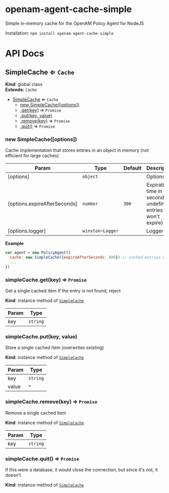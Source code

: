 # openam-agent-cache-simple
Simple in-memory cache for the OpenAM Policy Agent for NodeJS

Installation: `npm install openam-agent-cache-simple`

# API Docs

<a name="SimpleCache"></a>

## SimpleCache ⇐ <code>Cache</code>
**Kind**: global class  
**Extends:** <code>Cache</code>  

* [SimpleCache](#SimpleCache) ⇐ <code>Cache</code>
    * [new SimpleCache([options])](#new_SimpleCache_new)
    * [.get(key)](#SimpleCache+get) ⇒ <code>Promise</code>
    * [.put(key, value)](#SimpleCache+put)
    * [.remove(key)](#SimpleCache+remove) ⇒ <code>Promise</code>
    * [.quit()](#SimpleCache+quit) ⇒ <code>Promise</code>

<a name="new_SimpleCache_new"></a>

### new SimpleCache([options])
Cache implementation that stores entries in an object in memory (not efficient for large caches)


| Param | Type | Default | Description |
| --- | --- | --- | --- |
| [options] | <code>object</code> |  | Options |
| [options.expireAfterSeconds] | <code>number</code> | <code>300</code> | Expiration time in seconds (if undefined, entries won't expire) |
| [options.logger] | <code>winston~Logger</code> |  | Logger |

**Example**  
```js
var agent = new PolicyAgent({
  cache: new SimpleCache({expireAfterSeconds: 600}) // cached entries expire after 10 minutes
  ...
})
```
<a name="SimpleCache+get"></a>

### simpleCache.get(key) ⇒ <code>Promise</code>
Get a single cached item
If the entry is not found, reject

**Kind**: instance method of <code>[SimpleCache](#SimpleCache)</code>  

| Param | Type |
| --- | --- |
| key | <code>string</code> | 

<a name="SimpleCache+put"></a>

### simpleCache.put(key, value)
Store a single cached item (overwrites existing)

**Kind**: instance method of <code>[SimpleCache](#SimpleCache)</code>  

| Param | Type |
| --- | --- |
| key | <code>string</code> | 
| value | <code>\*</code> | 

<a name="SimpleCache+remove"></a>

### simpleCache.remove(key) ⇒ <code>Promise</code>
Remove a single cached item

**Kind**: instance method of <code>[SimpleCache](#SimpleCache)</code>  

| Param | Type |
| --- | --- |
| key | <code>string</code> | 

<a name="SimpleCache+quit"></a>

### simpleCache.quit() ⇒ <code>Promise</code>
If this were a database, it would close the connection, but since it's not, it doesn't

**Kind**: instance method of <code>[SimpleCache](#SimpleCache)</code>
